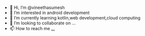 - 👋 Hi, I’m @vineethasumesh
- 👀 I’m interested in android development
- 🌱 I’m currently learning kotlin,web development,cloud computing
- 💞️ I’m looking to collaborate on ...
- 📫 How to reach me [...](https://knowmeglobal.com/Vineetha)

<!---
vineethasumesh/vineethasumesh is a ✨ special ✨ repository because its `README.md` (this file) appears on your GitHub profile.
You can click the Preview link to take a look at your changes.
--->
